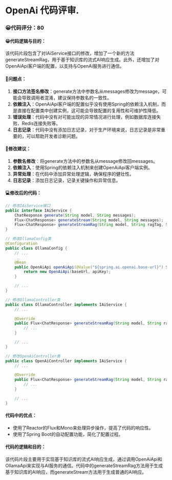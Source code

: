 # OpenAi 代码评审.
### 😀代码评分：80
#### 😀代码逻辑与目的：
该代码片段包含了对IAiService接口的修改，增加了一个新的方法generateStreamRag，用于基于知识库的流式AI响应生成。此外，还增加了对OpenAiApi客户端的配置，以支持与OpenAi服务进行通信。

#### 🤔问题点：
1. **接口方法签名修改**：generate方法中参数名从messages修改为message，可能会导致调用者混淆，建议保持参数名的一致性。
2. **依赖注入**：OpenAiApi客户端的配置似乎没有使用Spring的依赖注入机制，而是直接在配置类中创建实例，这可能会导致配置的复用性和可维护性降低。
3. **错误处理**：代码中没有对可能出现的异常情况进行处理，例如数据库连接失败、Redis连接失败等。
4. **日志记录**：代码中没有添加日志记录，对于生产环境来说，日志记录是非常重要的，可以帮助开发者诊断问题。

#### 🎯修改建议：
1. **参数名修改**：将generate方法中的参数名从message修改回messages。
2. **依赖注入**：使用Spring的依赖注入机制来创建OpenAiApi客户端实例。
3. **异常处理**：在代码中添加异常处理逻辑，确保程序的健壮性。
4. **日志记录**：添加日志记录，记录关键操作和异常信息。

#### 💻修改后的代码：
```java
// 修改IAiService接口
public interface IAiService {
    ChatResponse generate(String model, String messages);
    Flux<ChatResponse> generateStream(String model, String messages);
    Flux<ChatResponse> generateStreamRag(String model, String ragTag, String message);
}

// 修改OllamaConfig类
@Configuration
public class OllamaConfig {
    // ...

    @Bean
    public OpenAiApi openAiApi(@Value("${spring.ai.openai.base-url}") String baseUrl, @Value("${spring.ai.openai.api-key}") String apiKey) {
        return new OpenAiApi(baseUrl, apiKey);
    }

    // ...
}

// 修改OllamaController类
public class OllamaController implements IAiService {
    // ...

    @Override
    public Flux<ChatResponse> generateStreamRag(String model, String ragTag, String message) {
        // ...
    }

    // ...
}

// 修改OpenAiController类
public class OpenAiController implements IAiService {
    // ...

    @Override
    public Flux<ChatResponse> generateStreamRag(String model, String ragTag, String message) {
        // ...
    }

    // ...
}
```

#### 代码中的优点：
- 使用了Reactor的Flux和Mono来处理异步操作，提高了代码的响应性。
- 使用了Spring Boot的自动配置功能，简化了配置过程。

#### 代码的逻辑和目的：
该代码片段主要用于实现基于知识库的流式AI响应生成，通过调用OpenAiApi和OllamaApi来实现与AI服务的通信。代码中的generateStreamRag方法用于生成基于知识库的AI响应，而generateStream方法用于生成普通的AI响应。
